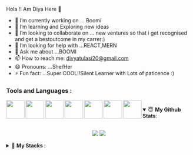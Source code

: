 Hola !! Am Diya Here 👋



- 🔭 I’m currently working on ... Boomi
- 🌱 I’m learning and Exploring new ideas
- 👯 I’m looking to collaborate on ... new ventures so that i get recognised and get a bestoutcome in my carrer:)
- 🤔 I’m looking for help with ...REACT,MERN 
- 💬 Ask me about ...BOOMI 
- 📫 How to reach me: divyatulasi20@gmail.com
- 😄 Pronouns: ...She/Her
- ⚡ Fun fact: ...Super COOL!!Silent Learner with Lots of paticence :) 


### **Tools and Languages** : 
<img align="left" src="https://seeklogo.com/images/J/javascript-js-logo-2949701702-seeklogo.com.png" width="50">
<img align="left" src="https://media.giphy.com/media/KzWMBa9V3z8jHJCEC7/giphy.gif" width="50">
<img align="left" src="https://media.giphy.com/media/XAxylRMCdpbEWUAvr8/giphy.gif" width="50">
<img align="left" src="https://media.giphy.com/media/fsEaZldNC8A1PJ3mwp/giphy.gif" width="50">
<img align="left" src="https://upload.wikimedia.org/wikipedia/commons/thumb/9/96/Sass_Logo_Color.svg/1200px-Sass_Logo_Color.svg.png" width="50">
<img align="left" src="https://i.giphy.com/media/IdyAQJVN2kVPNUrojM/200.webp" width="50">

<img align="left" src="https://github.com/OfficialBoomi" width="50">
<br />






































                                                                       

<details open>
 <summary> 😇 <b>My Github Stats</b>: </summary>
<br>
<p align = "center">
  <img src = "https://github-readme-stats.vercel.app/api?username=Divya5504&show_icons=true&theme=tokyonight&line_height=27">
  <img src = "https://github-readme-stats.vercel.app/api/top-langs/?username=Divya5504&hide=css,java,html&theme=tokyonight">
</p>

</details>

<details> 
 <summary>🤖 <b>My Stacks </b>: </summary>
<br>

<!--START_SECTION:waka-->


**I'm an Early 🐤** 

```text
🌞 Morning    5 commits    █████░░░░░░░░░░░░░░░░░░░░   19.93% 
🌆 Daytime    3 commits    ████████░░░░░░░░░░░░░░░░░   34.8% 
🌃 Evening    7 commits    ████████░░░░░░░░░░░░░░░░░   33.78% 
🌙 Night      2 commits     ██░░░░░░░░░░░░░░░░░░░░░░░   11.49%

```
📅 **I'm Most Productive on Thursday** 

```text
Monday       5 commits     ██░░░░░░░░░░░░░░░░░░░░░░░   9.29% 
Tuesday      7 commits     ███░░░░░░░░░░░░░░░░░░░░░░   14.86% 
Wednesday    12 commits     ███░░░░░░░░░░░░░░░░░░░░░░   12.16% 
Thursday     15 commits    ████░░░░░░░░░░░░░░░░░░░░░   18.92% 
Friday       7 commits     ██░░░░░░░░░░░░░░░░░░░░░░░   10.98% 
Saturday     13 commits     ████░░░░░░░░░░░░░░░░░░░░░   15.54% 
Sunday       10 commits    ████░░░░░░░░░░░░░░░░░░░░░   18.24%

```




<!--END_SECTION:waka-->

